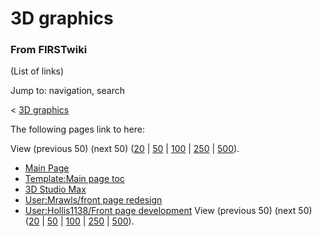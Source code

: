 # 3D graphics

### From FIRSTwiki

(List of links)

Jump to: navigation, search

&lt; [3D graphics](/index.php?title=3D_graphics&redirect=no "3D graphics" )  

The following pages link to here:

View (previous 50) (next 50)
([20](/index.php?title=Special:Whatlinkshere/3D_graphics&limit=20&from=0
"Special:Whatlinkshere/3D graphics" ) |
[50](/index.php?title=Special:Whatlinkshere/3D_graphics&limit=50&from=0
"Special:Whatlinkshere/3D graphics" ) |
[100](/index.php?title=Special:Whatlinkshere/3D_graphics&limit=100&from=0
"Special:Whatlinkshere/3D graphics" ) |
[250](/index.php?title=Special:Whatlinkshere/3D_graphics&limit=250&from=0
"Special:Whatlinkshere/3D graphics" ) |
[500](/index.php?title=Special:Whatlinkshere/3D_graphics&limit=500&from=0
"Special:Whatlinkshere/3D graphics" )).

  * [Main Page](Main_Page "Main Page" )
  * [Template:Main page toc](Template:Main_page_toc "Template:Main page toc" )
  * [3D Studio Max](3D_Studio_Max "3D Studio Max" )
  * [User:Mrawls/front page redesign](User:Mrawls/front_page_redesign "User:Mrawls/front page redesign" )
  * [User:Hollis1138/Front page development](User:Hollis1138/Front_page_development "User:Hollis1138/Front page development" )
View (previous 50) (next 50)
([20](/index.php?title=Special:Whatlinkshere/3D_graphics&limit=20&from=0
"Special:Whatlinkshere/3D graphics" ) |
[50](/index.php?title=Special:Whatlinkshere/3D_graphics&limit=50&from=0
"Special:Whatlinkshere/3D graphics" ) |
[100](/index.php?title=Special:Whatlinkshere/3D_graphics&limit=100&from=0
"Special:Whatlinkshere/3D graphics" ) |
[250](/index.php?title=Special:Whatlinkshere/3D_graphics&limit=250&from=0
"Special:Whatlinkshere/3D graphics" ) |
[500](/index.php?title=Special:Whatlinkshere/3D_graphics&limit=500&from=0
"Special:Whatlinkshere/3D graphics" )).

